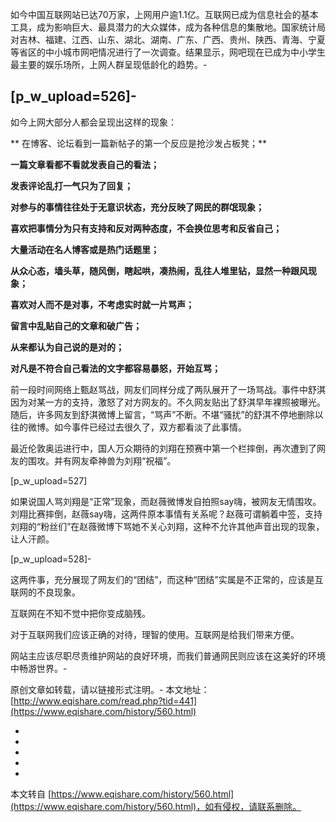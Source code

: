  如今中国互联网站已达70万家，上网用户逾1.1亿。互联网已成为信息社会的基本工具，成为影响巨大、最具潜力的大众媒体，成为各种信息的集散地。国家统计局对吉林、福建、江西、山东、湖北、湖南、广东、广西、贵州、陕西、青海、宁夏等省区的中小城市网吧情况进行了一次调查。结果显示，网吧现在已成为中小学生最主要的娱乐场所，上网人群呈现低龄化的趋势。-

\[p\_w\_upload=526\]-
-

 如今上网大部分人都会呈现出这样的现象：

** 在博客、论坛看到一篇新帖子的第一个反应是抢沙发占板凳；**

 **一篇文章看都不看就发表自己的看法；**

 **发表评论乱打一气只为了回复；**

 **对参与的事情往往处于无意识状态，充分反映了网民的群氓现象；**

 **喜欢把事情分为只有支持和反对两种态度，不会换位思考和反省自己；**

 **大量活动在名人博客或是热门话题里；**

 **从众心态，墙头草，随风倒，瞎起哄，凑热闹，乱往人堆里钻，显然一种跟风现象；**

 **喜欢对人而不是对事，不考虑实时就一片骂声；**

 **留言中乱贴自己的文章和破广告；**

 **从来都认为自己说的是对的；**

 **对凡是不符合自己看法的文字都容易暴怒，开始互骂；**

 前一段时间网络上甄赵骂战，网友们同样分成了两队展开了一场骂战。事件中舒淇因为对某一方的支持，激怒了对方网友的。不久网友贴出了舒淇早年裸照被曝光。随后，许多网友到舒淇微博上留言，“骂声”不断。不堪“骚扰”的舒淇不停地删除以往的微博。如今事件已经过去很久了，双方都看淡了此事情。

 最近伦敦奥运进行中，国人万众期待的刘翔在预赛中第一个栏摔倒，再次遭到了网友的围攻。并有网友牵神兽为刘翔“祝福”。

 \[p\_w\_upload=527\]

如果说国人骂刘翔是“正常”现象，而赵薇微博发自拍照say嗨，被网友无情围攻。 刘翔比赛摔倒，赵薇say嗨，这两件原本事情有关系呢？赵薇可谓躺着中签，支持刘翔的“粉丝们”在赵薇微博下骂她不关心刘翔，这种不允许其他声音出现的现象，让人汗颜。

\[p\_w\_upload=528\]-

这两件事，充分展现了网友们的“团结”，而这种“团结”实属是不正常的，应该是互联网的不良现象。

互联网在不知不觉中把你变成脑残。

对于互联网我们应该正确的对待，理智的使用。互联网是给我们带来方便。

网站主应该尽职尽责维护网站的良好环境，而我们普通网民则应该在这美好的环境中畅游世界。-

原创文章如转载，请以链接形式注明。-
本文地址：[http://www.eqishare.com/read.php?tid=441](https://www.eqishare.com/history/560.html)

-
-
-
-

-

本文转自 [https://www.eqishare.com/history/560.html](https://www.eqishare.com/history/560.html)，如有侵权，请联系删除。